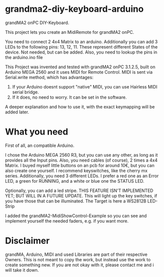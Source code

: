 # grandma2-diy-keyboard-arduino
grandMA2 onPC DIY-Keyboard.


This project lets you create an MidiRemote for grandMA2 onPC.

You need to connect 2 4x4 Matrix to an arduino.
Additionally you can add 3 LEDs to the following pins: 13, 12, 11. These represent different States of the device. Not needed, but can be added.
Also, you need to lookup the pins in the arduino.ino file

This Project was invented and tested with grandMA2 onPC 3.1.2.5, built on Arduino MEGA 2560 and it uses MIDI for Remote Control.
MIDI is sent via Serial.write method, which has advantages:
1. If your Arduino doesnt support "native" MIDI, you can use Hairless MIDI serial bridge. 
2. If it does, no need to worry. It can be set in the software.

A deeper explanation and how to use it, with the exact keymapping will be added later.

# What you need

First of all, an compatible Arduino. 

I chose the Arduino MEGA 2560 R3, but you can use any other, as long as it provides all the Input pins.
Also, you need cables (of course), 2 times a 4x4 Matrix. I buyed myself little buttons on an pcb for around 10€, but you can also create one yourself. I recommend keyswitches, like the cherry mx series.
Additionally, you need 3 different LEDs. I prefer a red one as an Error LED, a green for RUNNING, and a white or blue one the STATUS LED.

Optionally, you can add a led stripe. THIS FEATURE ISN'T IMPLEMENTED YET; BUT WILL IN A FUTURE UPDATE. This will light up the key switches, if you have those that can be illuminated. The Target is here a WS2812B LED-Strip

I added the grandMA2-MidiShowControl-Example so you can see and implement yourself the needed faders, e.g. if you want more.

# Disclaimer
grandMA, Arduino, MIDI and used Libraries are part of their respective Owners. This is not meant to copy the work, but instead use the work to create something new. If you are not okay with it, please contact me and i will take it down.
